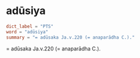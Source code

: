# adūsiya

``` toml
dict_label = "PTS"
word = "adūsiya"
summary = "= adūsaka Ja.v.220 (= anaparādha C.)."
```

= adūsaka Ja.v.220 (= anaparādha C.).


